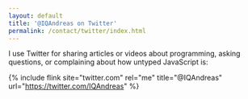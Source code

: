 ```yaml
---
layout: default
title: '@IQAndreas on Twitter'
permalink: /contact/twitter/index.html
---
```


I use Twitter for sharing articles or videos about programming, asking questions, or complaining about how untyped JavaScript is:

{% include flink site="twitter.com" rel="me" title="@IQAndreas" url="https://twitter.com/IQAndreas" %}


